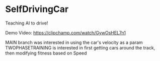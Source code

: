 # SelfDrivingCar
Teaching AI to drive!

Demo Video: https://clipchamp.com/watch/GywOsHEL7n1

MAIN branch was interested in using the car's velocity as a param
TWOPHASETRAINING is interested in first getting cars around the track, then modifying fitness based on Speed
